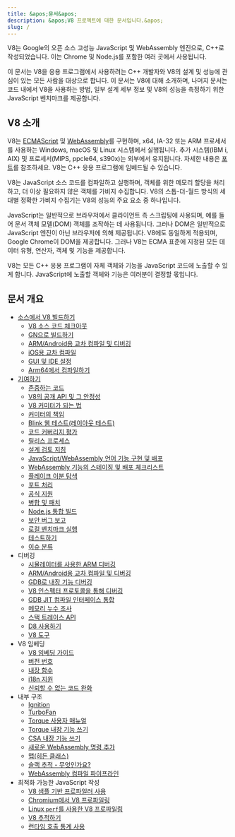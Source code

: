 ```yaml
---
title: &apos;문서&apos;
description: &apos;V8 프로젝트에 대한 문서입니다.&apos;
slug: /
---
```

V8는 Google의 오픈 소스 고성능 JavaScript 및 WebAssembly 엔진으로, C++로 작성되었습니다. 이는 Chrome 및 Node.js를 포함한 여러 곳에서 사용됩니다.

이 문서는 V8을 응용 프로그램에서 사용하려는 C++ 개발자와 V8의 설계 및 성능에 관심이 있는 모든 사람을 대상으로 합니다. 이 문서는 V8에 대해 소개하며, 나머지 문서는 코드 내에서 V8을 사용하는 방법, 일부 설계 세부 정보 및 V8의 성능을 측정하기 위한 JavaScript 벤치마크를 제공합니다.

## V8 소개

V8는 <a href="https://tc39.es/ecma262/">ECMAScript</a> 및 <a href="https://webassembly.github.io/spec/core/">WebAssembly</a>를 구현하며, x64, IA-32 또는 ARM 프로세서를 사용하는 Windows, macOS 및 Linux 시스템에서 실행됩니다. 추가 시스템(IBM i, AIX) 및 프로세서(MIPS, ppcle64, s390x)는 외부에서 유지됩니다. 자세한 내용은 [포트](/ports)를 참조하세요. V8는 C++ 응용 프로그램에 임베드될 수 있습니다.

V8는 JavaScript 소스 코드를 컴파일하고 실행하며, 객체를 위한 메모리 할당을 처리하고, 더 이상 필요하지 않은 객체를 가비지 수집합니다. V8의 스톱-더-월드 방식의 세대별 정확한 가비지 수집기는 V8의 성능의 주요 요소 중 하나입니다.

JavaScript는 일반적으로 브라우저에서 클라이언트 측 스크립팅에 사용되며, 예를 들어 문서 객체 모델(DOM) 객체를 조작하는 데 사용됩니다. 그러나 DOM은 일반적으로 JavaScript 엔진이 아닌 브라우저에 의해 제공됩니다. V8에도 동일하게 적용되며, Google Chrome이 DOM을 제공합니다. 그러나 V8는 ECMA 표준에 지정된 모든 데이터 유형, 연산자, 객체 및 기능을 제공합니다.

V8는 모든 C++ 응용 프로그램이 자체 객체와 기능을 JavaScript 코드에 노출할 수 있게 합니다. JavaScript에 노출할 객체와 기능은 여러분이 결정할 몫입니다.

## 문서 개요

- [소스에서 V8 빌드하기](/build)
    - [V8 소스 코드 체크아웃](/source-code)
    - [GN으로 빌드하기](/build-gn)
    - [ARM/Android용 교차 컴파일 및 디버깅](/cross-compile-arm)
    - [iOS용 교차 컴파일](/cross-compile-ios)
    - [GUI 및 IDE 설정](/ide-setup)
    - [Arm64에서 컴파일하기](/compile-arm64)
- [기여하기](/contribute)
    - [존중하는 코드](/respectful-code)
    - [V8의 공개 API 및 그 안정성](/api)
    - [V8 커미터가 되는 법](/become-committer)
    - [커미터의 책임](/committer-responsibility)
    - [Blink 웹 테스트(레이아웃 테스트)](/blink-layout-tests)
    - [코드 커버리지 평가](/evaluate-code-coverage)
    - [릴리스 프로세스](/release-process)
    - [설계 검토 지침](/design-review-guidelines)
    - [JavaScript/WebAssembly 언어 기능 구현 및 배포](/feature-launch-process)
    - [WebAssembly 기능의 스테이징 및 배포 체크리스트](/wasm-shipping-checklist)
    - [플레이크 이분 탐색](/flake-bisect)
    - [포트 처리](/ports)
    - [공식 지원](/official-support)
    - [병합 및 패치](/merge-patch)
    - [Node.js 통합 빌드](/node-integration)
    - [보안 버그 보고](/security-bugs)
    - [로컬 벤치마크 실행](/benchmarks)
    - [테스트하기](/test)
    - [이슈 분류](/triage-issues)
- 디버깅
    - [시뮬레이터를 사용한 ARM 디버깅](/debug-arm)
    - [ARM/Android용 교차 컴파일 및 디버깅](/cross-compile-arm)
    - [GDB로 내장 기능 디버깅](/gdb)
    - [V8 인스펙터 프로토콜을 통해 디버깅](/inspector)
    - [GDB JIT 컴파일 인터페이스 통합](/gdb-jit)
    - [메모리 누수 조사](/memory-leaks)
    - [스택 트레이스 API](/stack-trace-api)
    - [D8 사용하기](/d8)
    - [V8 도구](https://v8.dev/tools)
- V8 임베딩
    - [V8 임베딩 가이드](/embed)
    - [버전 번호](/version-numbers)
    - [내장 함수](/builtin-functions)
    - [i18n 지원](/i18n)
    - [신뢰할 수 없는 코드 완화](/untrusted-code-mitigations)
- 내부 구조
    - [Ignition](/ignition)
    - [TurboFan](/turbofan)
    - [Torque 사용자 매뉴얼](/torque)
    - [Torque 내장 기능 쓰기](/torque-builtins)
    - [CSA 내장 기능 쓰기](/csa-builtins)
    - [새로운 WebAssembly 명령 추가](/webassembly-opcode)
    - [맵(히든 클래스)](/hidden-classes)
    - [슬랙 추적 - 무엇인가요?](/blog/slack-tracking)
    - [WebAssembly 컴파일 파이프라인](/wasm-compilation-pipeline)
- 최적화 가능한 JavaScript 작성
    - [V8 샘플 기반 프로파일러 사용](/profile)
    - [Chromium에서 V8 프로파일링](/profile-chromium)
    - [Linux `perf`를 사용한 V8 프로파일링](/linux-perf)
    - [V8 추적하기](/trace)
    - [런타임 호출 통계 사용](/rcs)
